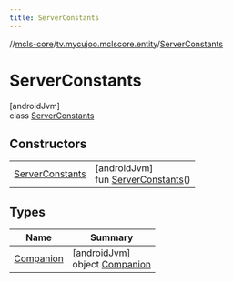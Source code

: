 ```yaml
---
title: ServerConstants
---
```

//[mcls-core](../../../index.html)/[tv.mycujoo.mclscore.entity](../index.html)/[ServerConstants](index.html)



# ServerConstants



[androidJvm]\
class [ServerConstants](index.html)



## Constructors


| | |
|---|---|
| [ServerConstants](-server-constants.html) | [androidJvm]<br>fun [ServerConstants](-server-constants.html)() |


## Types


| Name | Summary |
|---|---|
| [Companion](-companion/index.html) | [androidJvm]<br>object [Companion](-companion/index.html) |

